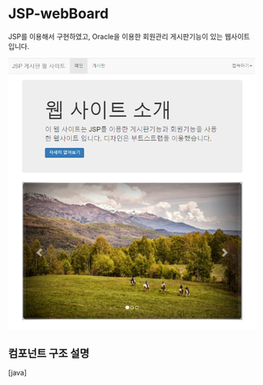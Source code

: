 JSP-webBoard
============

JSP를 이용해서 구현하였고, Oracle을 이용한 회원관리 게시판기능이 있는 웹사이트입니다.

![Alt text](/JSPpro/WebContent/images/JSP-webBoard사진.png)

컴포넌트 구조 설명
----------
[java]
